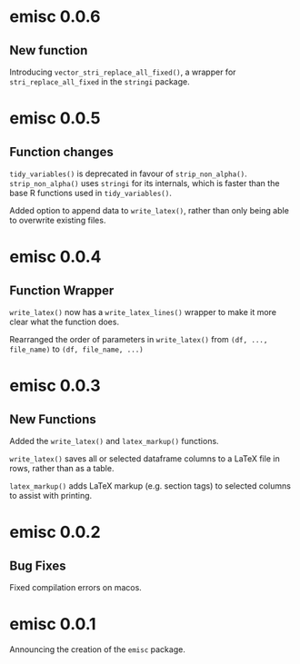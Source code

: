 

# emisc 0.0.6

## New function

Introducing `vector_stri_replace_all_fixed()`, a wrapper for `stri_replace_all_fixed` in the `stringi` package.


# emisc 0.0.5

## Function changes

`tidy_variables()` is deprecated in favour of `strip_non_alpha()`. `strip_non_alpha()` uses `stringi` for its internals, which is faster than the base R functions used in `tidy_variables()`.

Added option to append data to `write_latex()`, rather than only being able to overwrite existing files.


# emisc 0.0.4

## Function Wrapper

`write_latex()` now has a `write_latex_lines()` wrapper to make it more clear what the function does.

Rearranged the order of parameters in `write_latex()` from `(df, ..., file_name)` to `(df, file_name, ...)`

# emisc 0.0.3

## New Functions

Added the `write_latex()` and `latex_markup()` functions.

`write_latex()` saves all or selected dataframe columns to a LaTeX file in rows, rather than as a table.

`latex_markup()` adds LaTeX markup (e.g. section tags) to selected columns to assist with printing.

# emisc 0.0.2

## Bug Fixes

Fixed compilation errors on macos.

# emisc 0.0.1

Announcing the creation of the `emisc` package.

